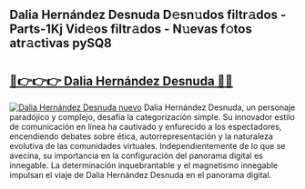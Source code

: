 ## Dalia Hernández Desnuda D𝚎sn𝚞dos filtr𝚊dos - Parts-1Kj Vid𝚎os filtr𝚊dos - N𝚞evas f𝚘tos atr𝚊ctivas pySQ8

# <h2><a href="http://mb6qo5.tromn.icu/?c=Dalia+Hern%c3%a1ndez+Desnuda">🔗👉👉👉 Dalia Hernández Desnuda 🔗🔗</a></h2>

[![Dalia Hernández Desnuda nuevo](https://i.imgur.com/pEAQMta.gif)](http://mb6qo5.tromn.icu/?c=Dalia+Hern%c3%a1ndez+Desnuda)
Dalia Hernández Desnuda, un personaje paradójico y complejo, desafía la categorización simple. Su innovador estilo de comunicación en línea ha cautivado y enfurecido a los espectadores, encendiendo debates sobre ética, autorrepresentación y la naturaleza evolutiva de las comunidades virtuales. Independientemente de lo que se avecina, su importancia en la configuración del panorama digital es innegable. La determinación inquebrantable y el magnetismo innegable impulsan el viaje de Dalia Hernández Desnuda en el panorama digital.
